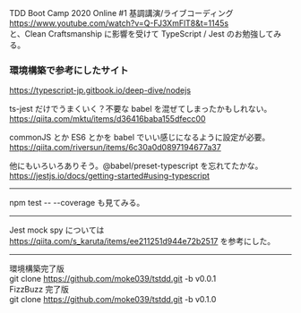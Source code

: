 TDD Boot Camp 2020 Online #1 基調講演/ライブコーディング  
https://www.youtube.com/watch?v=Q-FJ3XmFlT8&t=1145s  
と、Clean Craftsmanship に影響を受けて TypeScript / Jest のお勉強してみる。

### 環境構築で参考にしたサイト

https://typescript-jp.gitbook.io/deep-dive/nodejs

ts-jest だけでうまくいく？不要な babel を混ぜてしまったかもしれない。  
https://qiita.com/mktu/items/d36416baba155dfecc00

commonJS とか ES6 とかを babel でいい感じになるように設定が必要。  
https://qiita.com/riversun/items/6c30a0d0897194677a37

他にもいろいろありそう。@babel/preset-typescript を忘れてたかな。  
https://jestjs.io/docs/getting-started#using-typescript

---

npm test -- --coverage も見てみる。

---

Jest mock spy については
https://qiita.com/s_karuta/items/ee211251d944e72b2517
を参考にした。

---

環境構築完了版  
git clone https://github.com/moke039/tstdd.git -b v0.0.1  
FizzBuzz 完了版  
git clone https://github.com/moke039/tstdd.git -b v0.1.0
